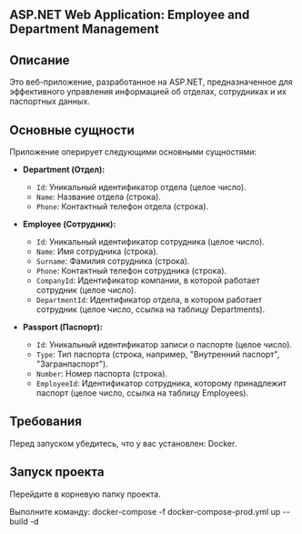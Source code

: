 ## ASP.NET Web Application: Employee and Department Management

## Описание

Это веб-приложение, разработанное на ASP.NET, предназначенное для эффективного управления информацией об отделах, сотрудниках и их паспортных данных.
## Основные сущности

Приложение оперирует следующими основными сущностями:

*   **Department (Отдел):**
    *   `Id`:  Уникальный идентификатор отдела (целое число).
    *   `Name`:  Название отдела (строка).
    *   `Phone`: Контактный телефон отдела (строка).

*   **Employee (Сотрудник):**
    *   `Id`:  Уникальный идентификатор сотрудника (целое число).
    *   `Name`:  Имя сотрудника (строка).
    *   `Surname`: Фамилия сотрудника (строка).
    *   `Phone`: Контактный телефон сотрудника (строка).
    *   `CompanyId`: Идентификатор компании, в которой работает сотрудник (целое число).
    *   `DepartmentId`: Идентификатор отдела, в котором работает сотрудник (целое число, ссылка на таблицу Departments).

*   **Passport (Паспорт):**
    *   `Id`: Уникальный идентификатор записи о паспорте (целое число).
    *   `Type`: Тип паспорта (строка, например, "Внутренний паспорт", "Загранпаспорт").
    *   `Number`: Номер паспорта (строка).
    *   `EmployeeId`: Идентификатор сотрудника, которому принадлежит паспорт (целое число, ссылка на таблицу Employees).

## Требования
Перед запуском убедитесь, что у вас установлен:
Docker.

## Запуск проекта
Перейдите в корневую папку проекта.

Выполните команду:
docker-compose -f docker-compose-prod.yml up --build -d